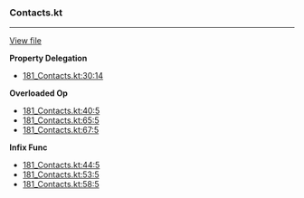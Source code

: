 ### Contacts.kt
---
[View file](../../precision_analyzed/181_Contacts.kt)

**Property Delegation**

 - [181_Contacts.kt:30:14](../../precision_analyzed/181_Contacts.kt#L30)

**Overloaded Op**

 - [181_Contacts.kt:40:5](../../precision_analyzed/181_Contacts.kt#L40)
 - [181_Contacts.kt:65:5](../../precision_analyzed/181_Contacts.kt#L65)
 - [181_Contacts.kt:67:5](../../precision_analyzed/181_Contacts.kt#L67)

**Infix Func**

 - [181_Contacts.kt:44:5](../../precision_analyzed/181_Contacts.kt#L44)
 - [181_Contacts.kt:53:5](../../precision_analyzed/181_Contacts.kt#L53)
 - [181_Contacts.kt:58:5](../../precision_analyzed/181_Contacts.kt#L58)
